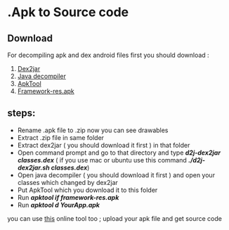 # .Apk to Source code
## Download
For decompiling apk and dex android files first you should download :
1. [Dex2jar](https://github.com/pxb1988/dex2jar)
2. [Java decompiler](http://java-decompiler.github.io/)
3. [ApkTool](https://ibotpeaches.github.io/Apktool/install/)
4. [Framework-res.apk](https://androidfilehost.com/?fid=23212708291677144)

## steps:
 - Rename .apk file to .zip 
   now you can see drawables
 - Extract .zip file in same folder
 - Extract dex2jar ( you should download it first ) in that folder
 - Open command prompt and go to that directory and type ***d2j-dex2jar classes.dex*** 
   ( if you use mac or ubuntu use this command ***./d2j-dex2jar.sh classes.dex***)
 - Open java decompiler ( you should download it first ) and open your classes which changed by dex2jar
 - Put ApkTool which you download it to this folder
 - Run ***apktool if framework-res.apk***
 - Run ***apktool d YourApp.apk***
 
you can use [this](http://www.javadecompilers.com/apk) online tool too ; upload your apk file and get source code 
